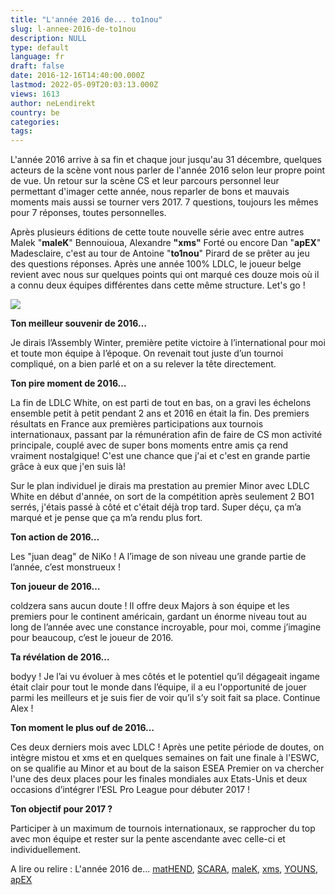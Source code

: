 ```yaml
---
title: "L'année 2016 de... to1nou"
slug: l-annee-2016-de-to1nou
description: NULL
type: default
language: fr
draft: false
date: 2016-12-16T14:40:00.000Z
lastmod: 2022-05-09T20:03:13.000Z
views: 1613
author: neLendirekt
country: be
categories:
tags:
---
```

L'année 2016 arrive à sa fin et chaque jour jusqu'au 31 décembre, quelques acteurs de la scène vont nous parler de l'année 2016 selon leur propre point de vue. Un retour sur la scène CS et leur parcours personnel leur permettant d'imager cette année, nous reparler de bons et mauvais moments mais aussi se tourner vers 2017\. 7 questions, toujours les mêmes pour 7 réponses, toutes personnelles.

Après plusieurs éditions de cette toute nouvelle série avec entre autres Malek "**maleK**" Bennouioua, Alexandre **"xms"** Forté ou encore Dan "**apEX**" Madesclaire, c'est au tour de Antoine "**to1nou**" Pirard de se prêter au jeu des questions réponses. Après une année 100% LDLC, le joueur belge revient avec nous sur quelques points qui ont marqué ces douze mois où il a connu deux équipes différentes dans cette même structure. Let's go !

![](/storage/images/5853f7199332e_14782538388137jpeg.jpeg)

**Ton meilleur souvenir de 2016…**

Je dirais l’Assembly Winter, première petite victoire à l’international pour moi et toute mon équipe à l’époque. On revenait tout juste d’un tournoi compliqué, on a bien parlé et on a su relever la tête directement.

**Ton pire moment de 2016…**

La fin de LDLC White, on est parti de tout en bas, on a gravi les échelons ensemble petit à petit pendant 2 ans et 2016 en était la fin. Des premiers résultats en France aux premières participations aux tournois internationaux, passant par la rémunération afin de faire de CS mon activité principale, couplé avec de super bons moments entre amis ça rend vraiment nostalgique! C'est une chance que j'ai et c'est en grande partie grâce à eux que j'en suis là!  
  
Sur le plan individuel je dirais ma prestation au premier Minor avec LDLC White en début d'année, on sort de la compétition après seulement 2 BO1 serrés, j'étais passé à côté et c'était déjà trop tard. Super déçu, ça m’a marqué et je pense que ça m’a rendu plus fort.  

**Ton action de 2016…** 

Les "juan deag" de NiKo ! A l’image de son niveau une grande partie de l’année, c’est monstrueux !

**Ton joueur de 2016…** 

coldzera sans aucun doute ! Il offre deux Majors à son équipe et les premiers pour le continent américain, gardant un énorme niveau tout au long de l’année avec une constance incroyable, pour moi, comme j’imagine pour beaucoup, c’est le joueur de 2016.

**Ta révélation de 2016…**

bodyy ! Je l’ai vu évoluer à mes côtés et le potentiel qu’il dégageait ingame était clair pour tout le monde dans l’équipe, il a eu l'opportunité de jouer parmi les meilleurs et je suis fier de voir qu’il s’y soit fait sa place. Continue Alex !

**Ton moment le plus ouf de 2016…**

Ces deux derniers mois avec LDLC ! Après une petite période de doutes, on intègre mistou et xms et en quelques semaines on fait une finale à l'ESWC, on se qualifie au Minor et au bout de la saison ESEA Premier on va chercher l'une des deux places pour les finales mondiales aux Etats-Unis et deux occasions d’intégrer l’ESL Pro League pour débuter 2017 !

**Ton objectif pour 2017 ?**

Participer à un maximum de tournois internationaux, se rapprocher du top avec mon équipe et rester sur la pente ascendante avec celle-ci et individuellement.

A lire ou relire : L'année 2016 de... [matHEND](/fr/flash/lannee-2016-de-mathend/136), [SCARA](/fr/flash/lannee-2016-de-scara/135), [maleK](/fr/flash/lannee-2016-de-malek/142), [xms](/fr/flash/lannee-2016-de-xms/145), [YOUNS](/fr/flash/lannee-2016-de-youns/147), [apEX](/fr/flash/lannee-2016-de-apex/150)
